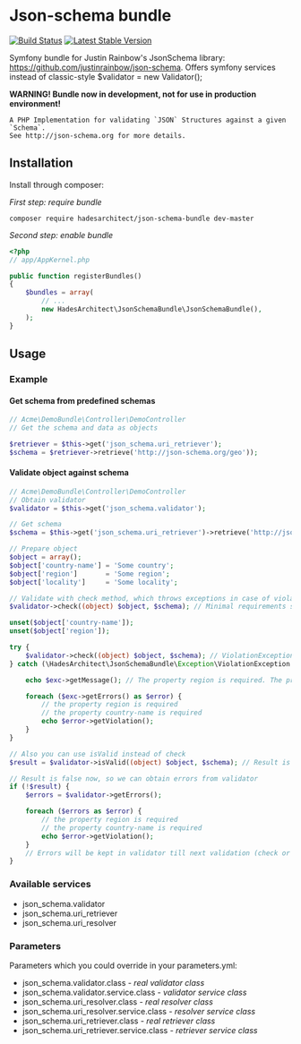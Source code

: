 # Json-schema bundle

[![Build Status](https://secure.travis-ci.org/hadesarchitect/json-schema-bundle.png)](http://travis-ci.org/hadesarchitect/json-schema-bundle)
[![Latest Stable Version](https://poser.pugx.org/hadesarchitect/json-schema-bundle/v/stable.png)](https://packagist.org/packages/hadesarchitect/json-schema-bundle)

Symfony bundle for Justin Rainbow's JsonSchema library: https://github.com/justinrainbow/json-schema. Offers symfony services instead of classic-style $validator = new Validator();

**WARNING! Bundle now in development, not for use in production environment!**

```
A PHP Implementation for validating `JSON` Structures against a given `Schema`.
See http://json-schema.org for more details.
```

## Installation

Install through composer: 

*First step: require bundle*
```
composer require hadesarchitect/json-schema-bundle dev-master
```

*Second step: enable bundle*
```php
<?php
// app/AppKernel.php

public function registerBundles()
{
    $bundles = array(
        // ...
        new HadesArchitect\JsonSchemaBundle\JsonSchemaBundle(),
    );
}
```

## Usage

### Example

#### Get schema from predefined schemas

```php
// Acme\DemoBundle\Controller\DemoController
// Get the schema and data as objects

$retriever = $this->get('json_schema.uri_retriever');
$schema = $retriever->retrieve('http://json-schema.org/geo'));
```
#### Validate object against schema

```php
// Acme\DemoBundle\Controller\DemoController
// Obtain validator
$validator = $this->get('json_schema.validator');

// Get schema
$schema = $this->get('json_schema.uri_retriever')->retrieve('http://json-schema.org/address');

// Prepare object
$object = array();
$object['country-name'] = 'Some country';
$object['region']       = 'Some region';
$object['locality']     = 'Some locality';

// Validate with check method, which throws exceptions in case of violations
$validator->check((object) $object, $schema); // Minimal requirements satisfied, so everything is OK

unset($object['country-name']);
unset($object['region']);

try {
    $validator->check((object) $object, $schema); // ViolationException thrown.
} catch (\HadesArchitect\JsonSchemaBundle\Exception\ViolationException $exc) {

    echo $exc->getMessage(); // The property region is required. The property country-name is required.

    foreach ($exc->getErrors() as $error) {
        // the property region is required
        // the property country-name is required
        echo $error->getViolation();
    }
}

// Also you can use isValid instead of check
$result = $validator->isValid((object) $object, $schema); // Result is false, because necessary properties not set

// Result is false now, so we can obtain errors from validator
if (!$result) {
    $errors = $validator->getErrors();

    foreach ($errors as $error) {
        // the property region is required
        // the property country-name is required
        echo $error->getViolation();
    }
    // Errors will be kept in validator till next validation (check or isValid)
}
```


### Available services

* json_schema.validator
* json_schema.uri_retriever
* json_schema.uri_resolver

### Parameters

Parameters which you could override in your parameters.yml:

* json_schema.validator.class - *real validator class*
* json_schema.validator.service.class - *validator service class*
* json_schema.uri_resolver.class - *real resolver class*
* json_schema.uri_resolver.service.class - *resolver service class*
* json_schema.uri_retriever.class - *real retriever class*
* json_schema.uri_retriever.service.class - *retriever service class*
